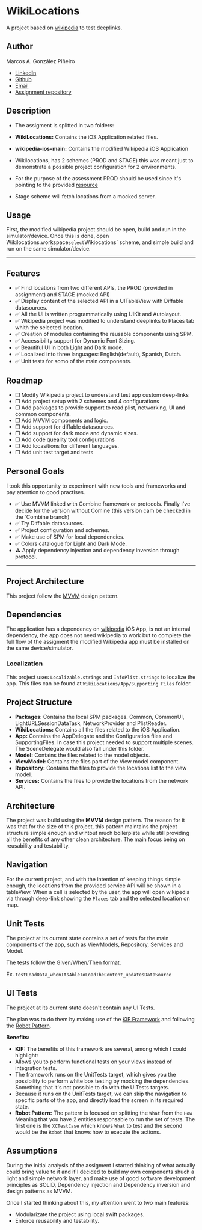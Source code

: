 # WikiLocations

A project based on [wikipedia](https://github.com/wikimedia/wikipedia-ios) to test deeplinks.

## Author
Marcos A. González Piñeiro
- [LinkedIn](https://www.linkedin.com/in/marcosagonzalezpinheiro/)
- [Github](https://github.com/xdmarcos/)
- [Email](mailto:xdmgzdev@gmail.com)
- [Assignment repository](https://github.com/xdmarcos/deeplink-wikipedia)

## Description

- The assigment is splitted in two folders:
- **WikiLocations:** Contains the iOS Application related files.
- **wikipedia-ios-main:** Contains the modified Wikipedia iOS Application 

- Wikilocations, has 2 schemes (PROD and STAGE) this was meant just to demonstrate a possible project configuration for 2 environments.
- For the purpose of the assessment PROD should be used since it's pointing to the provided [resource](https://raw.githubusercontent.com/abnamrocoesd/assignment-ios/main/locations.json)
- Stage scheme will fetch locations from a mocked server.

## Usage

First, the modified wikipedia project should be open, build and run in the simulator/device.
Once this is done, open Wikilocations.workspace` select `Wikiocations` scheme, and simple build and run on the same simulator/device.

------

## Features

- ✅ Find locations from two different APIs, the PROD (provided in assignment) and STAGE (mocked API)
- ✅ Display content of the selected API in a UITableView with Diffable datasources.
- ✅ All the UI is written programmatically using UIKit and Autolayout.
- ✅ Wikipedia project was modified to understand deeplinks to Places tab whith the selected location.
- ✅ Creation of modules containing the reusable components using SPM.
- ✅ Accessibility support for Dynamic Font Sizing.
- ✅ Beautiful UI in both Light and Dark mode.
- ✅ Localized into three languages: English(default), Spanish, Dutch.
- ✅ Unit tests for somo of the main components.

## Roadmap

- ❒ Modify Wikipedia project to understand test app custom deep-links
- ❒ Add project setup with 2 schemes and 4 configurations
- ❒ Add packages to provide support to read plist, networking, UI and common components.
- ❒ Add MVVM components and logic.
- ❒ Add support for diffable datasources.
- ❒ Add support for dark mode and dynamic sizes.
- ❒ Add code queality tool configurations
- ❒ Add locasitions for different languages.
- ❒ Add unit test target and tests


## Personal Goals

I took this opportunity to experiment with new tools and frameworks and pay attention to good practises.

- ✅ Use MVVM linked with Combine framework or protocols. Finally I've decide for the version without Comine (this version cam be checked in the `Combine branch)
- ✅ Try Diffable datasources.
- ✅ Project configuration and schemes.
- ✅ Make use of SPM for local dependencies.
- ✅ Colors catalogue for Light and Dark Mode.
- ⚠️ Apply dependency injection and dependency inversion through protocol. 

------

## Project Architecture

This project follow the [MVVM](https://en.wikipedia.org/wiki/Model–view–viewmodel) design pattern.

## Dependencies

The application has a dependency on [wikipedia](https://github.com/wikimedia/wikipedia-ios) iOS App, is not an internal dependency, 
the app does not need wikipedia to work but to complete the full flow of the assigment the modified Wikipedia app must be installed on the same device/simulator.

### Localization

This project uses `Localizable.strings` and `InfoPlist.strings` to localize the app. This files can be found at `WikiLocations/App/Supporting Files` folder.

## Project Structure

- **Packages**: Contains the local SPM packages. Common, CommonUI, LightURLSessionDataTask, NetworkProvider and PlistReader.
- **WikiLocations:** Contains all the files related to the iOS Application.
- **App:** Contains the AppDelegate and the Configuration files and SupportingFiles. In case this project needed to support multiple scenes. The SceneDelegate would also fall under this folder.
- **Model:** Contains the files related to the model objects. 
- **ViewModel:** Contains the files part of the View model component. 
- **Repository:** Contains the files to provide the locations list to the view model.
- **Services:** Contains the files to provide the locations from the network API.

## Architecture

The project was build using the **MVVM**  design pattern. The reason for it was that for the size of this project, this pattern maintains the project structure simple enough and wihtout much boilerplate while still providing all the benefits of any other clean architecture. The main focus being on reusability and testability.

## Navigation

For the current project, and with the intention of keeping things simple enough, the locations from the provided service API will be shown in a tableView.
When a cell is selected by the user, the app will open wikipedia via through deep-link showing the `Places` tab and the selected location on map.

## Unit Tests

The project at its current state contains a set of tests for the main components of the app, such as ViewModels, Repository, Services and Model.

The tests follow the Given/When/Then format.

Ex. `testLoadData_whenItsAbleToLoadTheContent_updatesDataSource`

## UI Tests

The project at its current state doesn't contain any UI Tests.

The plan was to do them by making use of the [KIF Framework](https://github.com/kif-framework/KIF) and following the [Robot Pattern](https://academy.realm.io/posts/kau-jake-wharton-testing-robots/).

**Benefits:**

- **KIF:** The benefits of this framework are several, among which I could highlight:
- Allows you to perform functional tests on your views instead of integration tests. 
- The framework runs on the UnitTests target, which gives you the possibility to perform white box testing by mocking the dependencies. Something that it's not possible to do with the UITests targets.
- Because it runs on the UnitTests target, we can skip the navigation to specific parts of the app, and directly load the screen in its required state.
- **Robot Pattern:** The pattern is focused on splitting the `What` from the `How` Meaning that you have 2 entities responsable to run the set of tests. The first one is the `XCTestCase` which knows `What` to test and the second would be the `Robot` that knows how to execute the actions.


## Assumptions

During the initial analysis of the assigment I started thinking of what actually could bring value to it and if I decided to build my own components shuch a light and simple network layer,
and make use of good software development principles as SOLID, Dependency injection and Dependency inversion and design patterns as MVVM.

Once I started thinking about this, my attention went to two main features: 

- Modularizate the project using local swift packages.
- Enforce reusability and testability.
